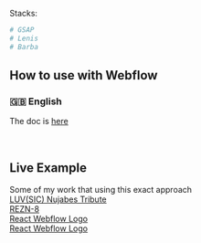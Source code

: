 Stacks:

```sh
# GSAP 
# Lenis
# Barba
```

## How to use with Webflow 

### 🇬🇧 English
The doc is [here](https://github.com/armandsalle/vite-javascript-webflow/blob/main/HowToUse_JS_EN.md) 

<br />

## Live Example

 Some of my work that using this exact approach 
 <br />
[LUV(SIC) Nujabes Tribute](https://luvsic-part1.webflow.io/)
<br />
[REZN-8](https://rezn8.webflow.io/)
<br />
[React Webflow Logo](https://webflow-react-logo.webflow.io/)
<br />
[React Webflow Logo](https://webflow-react-logo.webflow.io/)
<br />



